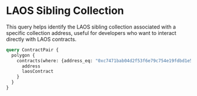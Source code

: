 # LAOS Sibling Collection

This query helps identify the LAOS sibling collection associated with a specific collection address, useful for developers who want to interact directly with LAOS contracts.

```graphql
query ContractPair {
  polygon {
    contracts(where: {address_eq: "0xc7471bab04d2f53f6e79c754e19fdbd1e5a4a3c3"}) {
      address
      laosContract
    }
  }
}
```